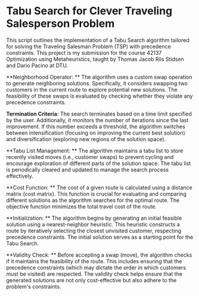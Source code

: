 # Tabu Search for Clever Traveling Salesperson Problem

This script outlines the implementation of a Tabu Search algorithm tailored for solving the Traveling Salesman Problem (TSP) with precedence constraints. This project is my submission for the course 42137 Optimization using Metaheuristics, taught by Thomas Jacob Riis Stidsen and Dario Pacino at DTU.

  **Neighborhood Operator: ** The algorithm uses a custom swap operation to generate neighboring solutions.
                          Specifically, it considers swapping two customers in the current route to explore potential new solutions.
                          The feasibility of these swaps is evaluated by checking whether they violate any precedence constraints.

  **Termination Criteria:**   The search terminates based on a time limit specified by the user.
                          Additionally, it monitors the number of iterations since the last improvement.
                          If this number exceeds a threshold, the algorithm switches between intensification (focusing on improving the current best solution)
                          and diversification (exploring new regions of the solution space).

  **Tabu List Management: **  The algorithm maintains a tabu list to store recently visited moves (i.e., customer swaps) 
                          to prevent cycling and encourage exploration of different parts of the solution space. The tabu list is periodically 
                          cleared and updated to manage the search process effectively.

  **Cost Function: **         The cost of a given route is calculated using a distance matrix (cost matrix).
                          This function is crucial for evaluating and comparing different solutions as the algorithm searches for the optimal route.
                          The objective function minimizes the total travel cost of the route.

  **Initialization: **        The algorithm begins by generating an initial feasible solution using a nearest-neighbor heuristic.
                          This heuristic constructs a route by iteratively selecting the closest unvisited customer, respecting precedence constraints.
                          The initial solution serves as a starting point for the Tabu Search.

  **Validity Check:  **       Before accepting a swap (move), the algorithm checks if it maintains the feasibility of the route.
                          This includes ensuring that the precedence constraints (which may dictate the order in which customers must be visited) are respected.
                          The validity check helps ensure that the generated solutions are not only cost-effective but also adhere to the problem's constraints.

